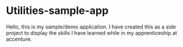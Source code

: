 # Utilities-sample-app
Hello, this is my sample/demo application. I have created this as a side project to display the skills I have learned while in my apprenticeship at accenture. 

